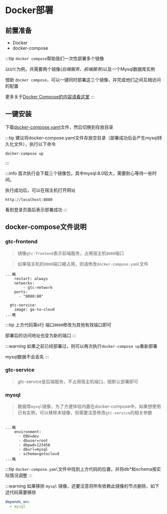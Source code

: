 # Docker部署

## 前置准备

- Docker
- docker-compose

:::tip 
`docker compose`帮助我们一次性部署多个镜像

以`GTC`为例，共需要两个镜像(_后端服务、前端服务_)以及一个Mysql数据库实例

借助 `docker compose`，可以一键同时部署这三个镜像，并完成他们之间互相访问的配置

更多关于[Docker Compose的内容请看这里](https://github.com/docker/compose/blob/v2/README.md#where-to-get-docker-compose)
:::


## 一键安装

下载[docker-compose.yaml](/assets/docker-compose.yaml)文件，然后切换到存放目录

:::tip
建议将docker-compose.yaml文件存放空目录（部署成功后会产生mysql持久化文件），执行以下命令

```shell
docker-compose up
```
:::

:::info
首次执行会下载三个镜像包，其中mysql:8.0较大，需要耐心等待一些时间。

执行成功后，可以在宿主机打开网址

```text
http://localhost:8080
```

看到登录页面后表示部署成功
:::

## docker-compose文件说明

### gtc-frontend

> 镜像`gtc-frontend`表示前端服务，占用宿主机`8080`端口

> 如果宿主机的`8080`端口被占用，则请修改`docker-compose.yaml`文件

```yaml:line-numbers {1}
...略
    restart: always
    networks:
        - gtc-network
    ports:
      - "8080:80"

  gtc-service:
    image: go-to-cloud
...略

```

:::tip
上方代码第`6`行 端口`8080`修改为其他有效端口即可

部署后的访问地址也变为新的端口
:::

:::warning
如果之前已经部署过，则可以再次执行`docker-compose up`重新部署

mysql数据不会丢失
:::

### gtc-service

> gtc-service是后端服务，不占用宿主机端口，按默认部署即可

### mysql

> 数据库`mysql`镜像，为了方便体验内置在docker-compose中，如果想使用已有实例，可以移除本镜像，但需要注意修改`gtc-service`的相关参数

```yaml:line-numbers {1}

...略
    environment:
      - ENV=dev
      - dbuser=root
      - dbpwd=123456
      - dburl=mysql
      - schema=gotocloud
...略

```

:::tip
`docker-compose.yaml`文件中找到上方代码的位置，并将db*和schema按实际情况调整
:::

:::warning
如果移除 `mysql` 镜像，还要注意将所有依赖此镜像的节点删除，如下述代码需要移除

```yaml
depends_on:
  - mysql
```
